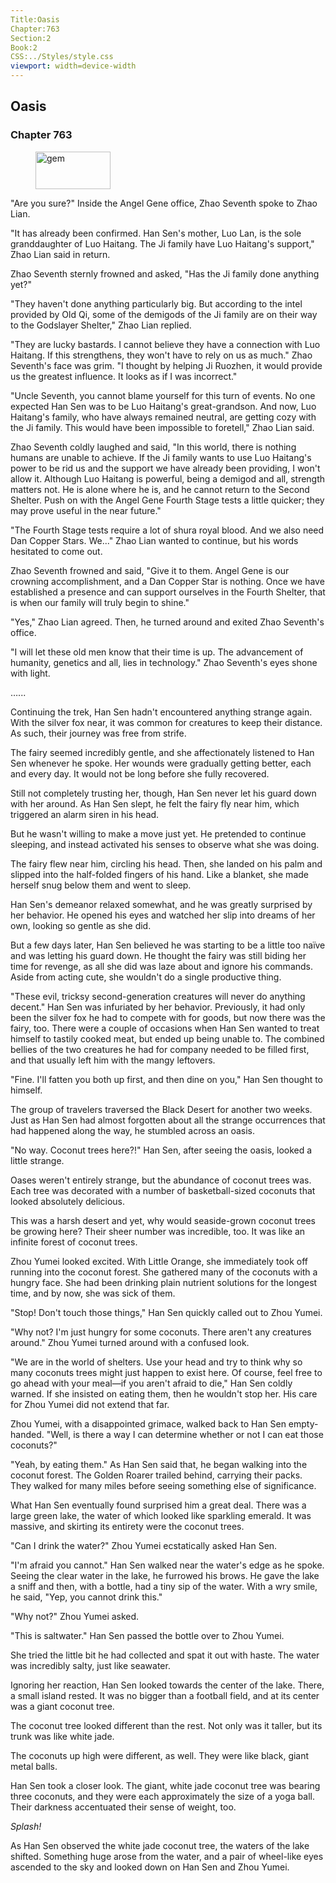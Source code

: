 ```yaml
---
Title:Oasis 
Chapter:763 
Section:2 
Book:2 
CSS:../Styles/style.css 
viewport: width=device-width
---
```

  
## Oasis
### Chapter 763
  
<figure>
	<img src="../Images/gem.gif" alt="gem" id="gem" width="120" height="60" />
</figure>
  

  
"Are you sure?" Inside the Angel Gene office, Zhao Seventh spoke to Zhao Lian.

"It has already been confirmed. Han Sen's mother, Luo Lan, is the sole granddaughter of Luo Haitang. The Ji family have Luo Haitang's support," Zhao Lian said in return.

Zhao Seventh sternly frowned and asked, "Has the Ji family done anything yet?"

"They haven't done anything particularly big. But according to the intel provided by Old Qi, some of the demigods of the Ji family are on their way to the Godslayer Shelter," Zhao Lian replied.

"They are lucky bastards. I cannot believe they have a connection with Luo Haitang. If this strengthens, they won't have to rely on us as much." Zhao Seventh's face was grim. "I thought by helping Ji Ruozhen, it would provide us the greatest influence. It looks as if I was incorrect."

"Uncle Seventh, you cannot blame yourself for this turn of events. No one expected Han Sen was to be Luo Haitang's great-grandson. And now, Luo Haitang's family, who have always remained neutral, are getting cozy with the Ji family. This would have been impossible to foretell," Zhao Lian said.

Zhao Seventh coldly laughed and said, "In this world, there is nothing humans are unable to achieve. If the Ji family wants to use Luo Haitang's power to be rid us and the support we have already been providing, I won't allow it. Although Luo Haitang is powerful, being a demigod and all, strength matters not. He is alone where he is, and he cannot return to the Second Shelter. Push on with the Angel Gene Fourth Stage tests a little quicker; they may prove useful in the near future."

"The Fourth Stage tests require a lot of shura royal blood. And we also need Dan Copper Stars. We..." Zhao Lian wanted to continue, but his words hesitated to come out.

Zhao Seventh frowned and said, "Give it to them. Angel Gene is our crowning accomplishment, and a Dan Copper Star is nothing. Once we have established a presence and can support ourselves in the Fourth Shelter, that is when our family will truly begin to shine."

"Yes," Zhao Lian agreed. Then, he turned around and exited Zhao Seventh's office.

"I will let these old men know that their time is up. The advancement of humanity, genetics and all, lies in technology." Zhao Seventh's eyes shone with light.

…...

Continuing the trek, Han Sen hadn't encountered anything strange again. With the silver fox near, it was common for creatures to keep their distance. As such, their journey was free from strife.

The fairy seemed incredibly gentle, and she affectionately listened to Han Sen whenever he spoke. Her wounds were gradually getting better, each and every day. It would not be long before she fully recovered.

Still not completely trusting her, though, Han Sen never let his guard down with her around. As Han Sen slept, he felt the fairy fly near him, which triggered an alarm siren in his head.

But he wasn't willing to make a move just yet. He pretended to continue sleeping, and instead activated his senses to observe what she was doing.

The fairy flew near him, circling his head. Then, she landed on his palm and slipped into the half-folded fingers of his hand. Like a blanket, she made herself snug below them and went to sleep.

Han Sen's demeanor relaxed somewhat, and he was greatly surprised by her behavior. He opened his eyes and watched her slip into dreams of her own, looking so gentle as she did.

But a few days later, Han Sen believed he was starting to be a little too naïve and was letting his guard down. He thought the fairy was still biding her time for revenge, as all she did was laze about and ignore his commands. Aside from acting cute, she wouldn't do a single productive thing.

"These evil, tricksy second-generation creatures will never do anything decent." Han Sen was infuriated by her behavior. Previously, it had only been the silver fox he had to compete with for goods, but now there was the fairy, too. There were a couple of occasions when Han Sen wanted to treat himself to tastily cooked meat, but ended up being unable to. The combined bellies of the two creatures he had for company needed to be filled first, and that usually left him with the mangy leftovers.

"Fine. I'll fatten you both up first, and then dine on you," Han Sen thought to himself.

The group of travelers traversed the Black Desert for another two weeks. Just as Han Sen had almost forgotten about all the strange occurrences that had happened along the way, he stumbled across an oasis.

"No way. Coconut trees here?!" Han Sen, after seeing the oasis, looked a little strange.

Oases weren't entirely strange, but the abundance of coconut trees was. Each tree was decorated with a number of basketball-sized coconuts that looked absolutely delicious.

This was a harsh desert and yet, why would seaside-grown coconut trees be growing here? Their sheer number was incredible, too. It was like an infinite forest of coconut trees.

Zhou Yumei looked excited. With Little Orange, she immediately took off running into the coconut forest. She gathered many of the coconuts with a hungry face. She had been drinking plain nutrient solutions for the longest time, and by now, she was sick of them.

"Stop! Don't touch those things," Han Sen quickly called out to Zhou Yumei.

"Why not? I'm just hungry for some coconuts. There aren't any creatures around." Zhou Yumei turned around with a confused look.

"We are in the world of shelters. Use your head and try to think why so many coconuts trees might just happen to exist here. Of course, feel free to go ahead with your meal—if you aren't afraid to die," Han Sen coldly warned. If she insisted on eating them, then he wouldn't stop her. His care for Zhou Yumei did not extend that far.

Zhou Yumei, with a disappointed grimace, walked back to Han Sen empty-handed. "Well, is there a way I can determine whether or not I can eat those coconuts?"

"Yeah, by eating them." As Han Sen said that, he began walking into the coconut forest. The Golden Roarer trailed behind, carrying their packs. They walked for many miles before seeing something else of significance.

What Han Sen eventually found surprised him a great deal. There was a large green lake, the water of which looked like sparkling emerald. It was massive, and skirting its entirety were the coconut trees.

"Can I drink the water?" Zhou Yumei ecstatically asked Han Sen.

"I'm afraid you cannot." Han Sen walked near the water's edge as he spoke. Seeing the clear water in the lake, he furrowed his brows. He gave the lake a sniff and then, with a bottle, had a tiny sip of the water. With a wry smile, he said, "Yep, you cannot drink this."

"Why not?" Zhou Yumei asked.

"This is saltwater." Han Sen passed the bottle over to Zhou Yumei.

She tried the little bit he had collected and spat it out with haste. The water was incredibly salty, just like seawater.

Ignoring her reaction, Han Sen looked towards the center of the lake. There, a small island rested. It was no bigger than a football field, and at its center was a giant coconut tree.

The coconut tree looked different than the rest. Not only was it taller, but its trunk was like white jade.

The coconuts up high were different, as well. They were like black, giant metal balls.

Han Sen took a closer look. The giant, white jade coconut tree was bearing three coconuts, and they were each approximately the size of a yoga ball. Their darkness accentuated their sense of weight, too.

*Splash!*

As Han Sen observed the white jade coconut tree, the waters of the lake shifted. Something huge arose from the water, and a pair of wheel-like eyes ascended to the sky and looked down on Han Sen and Zhou Yumei.